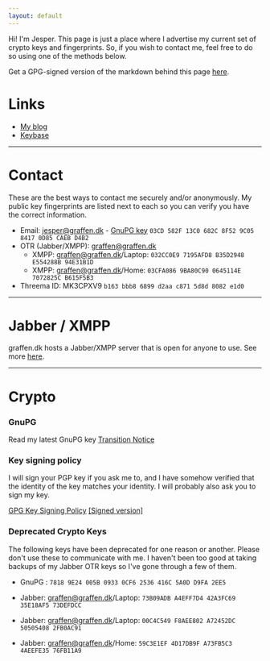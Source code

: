 ```yaml
---
layout: default
---
```


Hi! I'm Jesper. This page is just a place where I advertise my current set of crypto keys and fingerprints. So, if you wish to contact me, feel free to do so using one of the methods below. 

Get a GPG-signed version of the markdown behind this page [here](index.md.asc).

# Links

* [My blog](https://blog.graffen.dk)
* [Keybase](https://keybase.io/graffen/)

---

# Contact

These are the best ways to contact me securely and/or anonymously. My public key fingerprints are listed next to each so you can verify you have the correct information.

* Email: [jesper@graffen.dk](mailto:jesper@graffen.dk) - [GnuPG key](graffen.asc) `03CD 582F 13C0 682C 8F52 9C05 8417 0D85 CAEB D4B2` 
* OTR (Jabber/XMPP): [graffen@graffen.dk](xmpp:jesper@graffen.dk)
  * XMPP: graffen@graffen.dk/Laptop: `032CC0E9 7195AFD8 B35D2948 E554288B 94E31B1D`
  * XMPP: graffen@graffen.dk/Home: `03CFA086 9BA80C90 0645114E 7072825C B615F5B3`
* Threema ID: MK3CPXV9 `b163 bbb8 6899 d2aa c871 5d8d 8082 e1d0` 

---

# Jabber / XMPP
graffen.dk hosts a Jabber/XMPP server that is open for anyone to use. See more [here](/jabber).

---

# Crypto

### GnuPG
Read my latest GnuPG key [Transition Notice](/transition-notice.html)

### Key signing policy
I will sign your PGP key if you ask me to, and I have somehow verified that the identity of the key matches your
identity. I will probably also ask you to sign my key. 

[GPG Key Signing Policy](/keysigning/policy/) [[Signed version]](/keysigning/policy/index.md.asc) 

### Deprecated Crypto Keys
The following keys have been deprecated for one reason or another. Please don't use these to communicate with me. I haven't been too good at taking backups of my Jabber OTR keys so I've gone through a few of them. 


* GnuPG : `7818 9E24 005B 0933 0CF6 2536 416C 5A0D D9FA 2EE5`

* Jabber: graffen@graffen.dk/Laptop: `73B09ADB A4EFF7D4 42A3FC69 35E18AF5 73DEFDCC`
* Jabber: graffen@graffen.dk/Laptop: `00C4C549 F8AEE802 A72452DC 50505408 2FB0AC91`
* Jabber: graffen@graffen.dk/Home: `59C3E1EF 4D17DB9F A73FB5C3 4AEEFE35 76FB11A9`